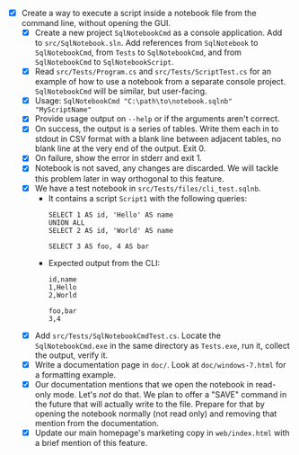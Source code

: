- [X] Create a way to execute a script inside a notebook file from the command line, without opening the GUI.
    - [X] Create a new project `SqlNotebookCmd` as a console application. Add to `src/SqlNotebook.sln`. Add references from `SqlNotebook` to `SqlNotebookCmd`, from `Tests` to `SqlNotebookCmd`, and from `SqlNotebookCmd` to `SqlNotebookScript`.
    - [X] Read `src/Tests/Program.cs` and `src/Tests/ScriptTest.cs` for an example of how to use a notebook from a separate console project. `SqlNotebookCmd` will be similar, but user-facing.
    - [X] Usage: `SqlNotebookCmd "C:\path\to\notebook.sqlnb" "MyScriptName"`
    - [X] Provide usage output on `--help` or if the arguments aren't correct.
    - [X] On success, the output is a series of tables. Write them each in to stdout in CSV format with a blank line between adjacent tables, no blank line at the very end of the output. Exit 0.
    - [X] On failure, show the error in stderr and exit 1.
    - [X] Notebook is not saved, any changes are discarded. We will tackle this problem later in way orthogonal to this feature.
    - [X] We have a test notebook in `src/Tests/files/cli_test.sqlnb`.
        - It contains a script `Script1` with the following queries:
            ```
            SELECT 1 AS id, 'Hello' AS name
            UNION ALL
            SELECT 2 AS id, 'World' AS name

            SELECT 3 AS foo, 4 AS bar
            ```
        - Expected output from the CLI:
            ```
            id,name
            1,Hello
            2,World

            foo,bar
            3,4
            ```
    - [X] Add `src/Tests/SqlNotebookCmdTest.cs`. Locate the `SqlNotebookCmd.exe` in the same directory as `Tests.exe`, run it, collect the output, verify it.
    - [X] Write a documentation page in `doc/`. Look at `doc/windows-7.html` for a formatting example.
    - [X] Our documentation mentions that we open the notebook in read-only mode. Let's _not_ do that. We plan to offer a "SAVE" command in the future that will actually write to the file. Prepare for that by opening the notebook normally (not read only) and removing that mention from the documentation.
    - [X] Update our main homepage's marketing copy in `web/index.html` with a brief mention of this feature.
